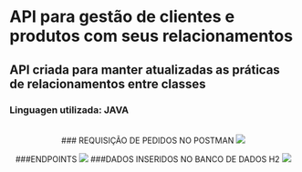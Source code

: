 # API para gestão de clientes e produtos com seus relacionamentos
## API criada para manter atualizadas as práticas de relacionamentos entre classes
### Linguagen utilizada: JAVA


<br />
<div style="text-align: center;">
  ### REQUISIÇÃO DE PEDIDOS NO POSTMAN

  <img src="![img1](https://github.com/RenanReisFernandes/apiClientesRelacionamentoJava/assets/89070469/62f85c07-4e5f-4768-bb36-6b128bd25a57)" />
 
  ###ENDPOINTS
  <img src="![img2](https://github.com/RenanReisFernandes/apiClientesRelacionamentoJava/assets/89070469/fe5db7ea-91f2-4c4f-aaa9-5ca0c5b93df4)" />
  ###DADOS INSERIDOS NO BANCO DE DADOS H2
  <img src="![img3](https://github.com/RenanReisFernandes/apiClientesRelacionamentoJava/assets/89070469/965b5d3c-7a85-4324-801e-615beb725f65)" />
  <br />
  
</div>
<br />
  

